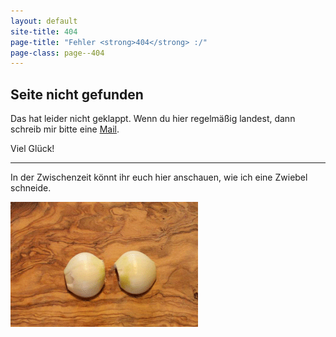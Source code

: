 ```yaml
---
layout: default
site-title: 404
page-title: "Fehler <strong>404</strong> :/"
page-class: page--404
---
```

## Seite nicht gefunden

Das hat leider nicht geklappt. Wenn du hier regelm&auml;&szlig;ig landest, dann schreib mir bitte eine [Mail](mailto:phrudloff@gmail.com).

Viel Glück!

---

In der Zwischenzeit könnt ihr euch hier anschauen, wie ich eine Zwiebel schneide.

![Zwiebel Gif](/img/zwiebel.gif)